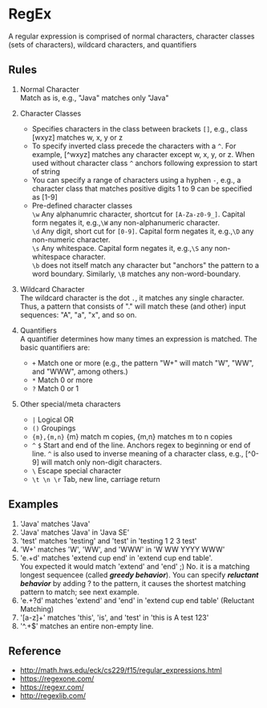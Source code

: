 # RegEx

A regular expression is comprised of normal characters, character classes (sets of characters), wildcard characters, and quantifiers

## Rules

1. Normal Character  
    Match as is, e.g., "Java" matches only "Java"

2. Character Classes
    - Specifies characters in the class between brackets ```[]```, e.g., class [wxyz] matches w, x, y or z
    - To specify inverted class precede the characters with a ```^```. For example, [^wxyz] matches any character except w, x, y, or z. When used without character class ```^``` anchors following expression to start of string
    - You can specify a range of characters using a hyphen ```-```, e.g., a character class that matches positive digits 1 to 9 can be specified as [1-9]
    - Pre-defined character classes  
           ```\w``` Any alphanumric character, shortcut for ```[A-Za-z0-9_]```. Capital form negates it, e.g.,```\W``` any non-alphanumeric character.  
           ```\d``` Any digit, short cut for ```[0-9]```. Capital form negates it, e.g.,```\D``` any non-numeric character.    
           ```\s``` Any whitespace. Capital form negates it, e.g.,```\S``` any non-whitespace character.  
           ```\b``` does not itself match any character but "anchors" the pattern to a word boundary. Similarly, ```\B``` matches any non-word-boundary.  

3. Wildcard Character  
    The wildcard character is the dot ```.```, it matches any single character. Thus, a pattern that consists of "." will match these (and other) input sequences: "A", "a", "x", and so on.

4. Quantifiers  
    A quantifier determines how many times an expression is matched. The basic quantifiers are:

     - ```+``` Match one or more (e.g., the pattern "W+" will match "W", "WW", and "WWW", among others.)  
     - ```*``` Match 0 or more  
     - ```?``` Match 0 or 1

5. Other special/meta characters  

    - ```|```           Logical OR
    - ```()```        Groupings
    - ```{m},{m,n}```   {m} match m copies, {m,n} matches m to n copies
    - ```^```  ```$```  Start and end of the line. Anchors regex to beginning or end of line. ```^``` is also used to inverse meaning of a character class, e.g., [^0-9] will match only non-digit characters.
    - ```\```           Escape special character
    - ```\t \n \r```    Tab, new line, carriage return  

## Examples

  1. 'Java' matches 'Java'  
  2. 'Java' matches 'Java' in 'Java SE'  
  3. 'test' matches 'testing' and 'test' in 'testing 1 2 3 test'  
  4. 'W+' matches 'W', 'WW', and 'WWW' in 'W WW YYYY WWW'  
  5. 'e.+d' matches 'extend cup end' in 'extend cup end table'.  
     You expected it would match 'extend' and 'end' ;) No. it is a matching longest sequencee (called _**greedy behavior**_). You can specify **_reluctant behavior_** by adding ? to the pattern, it causes the shortest matching pattern to match; see next example.  
  6. 'e.+?d' matches 'extend' and 'end' in 'extend cup end table' (Reluctant Matching)  
  7. '[a-z]+' matches 'this', 'is', and 'test' in 'this is A test 123'  
  8. '^.+$' matches an entire non-empty line.

## Reference

- http://math.hws.edu/eck/cs229/f15/regular_expressions.html
- https://regexone.com/
- https://regexr.com/
- http://regexlib.com/
